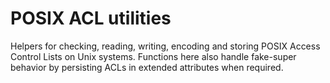 # POSIX ACL utilities

Helpers for checking, reading, writing, encoding and storing POSIX
Access Control Lists on Unix systems. Functions here also handle
fake-super behavior by persisting ACLs in extended attributes when
required.
